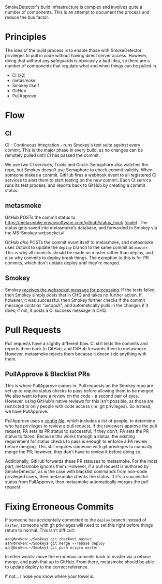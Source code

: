 SmokeDetector's build infrastructure is complex and involves quite a number of components. This is an attempt to document the process and reduce the bus factor.

# Principles
The idea of the build process is to enable those with SmokeDetector privileges to pull in code without having direct server access. However, doing that without any safeguards is obviously a bad idea, so there are a number of components that regulate what and when things can be pulled in.

 - CI (x2)
 - metasmoke
 - Smokey itself
 - GitHub
 - PullApprove

# Flow
## CI
CI - Continuous Integration - runs Smokey's test suite against every commit. This is the major phase in every build, as no changes can be remotely pulled until CI has passed the commit.

We use two CI services, Travis and Circle. Semaphore also watches the repo, but Smokey doesn't use Semaphore to check commit validity. When someone makes a commit, GitHub fires a webhook event to all registered CI services to alert them to start testing on the new commit. Each CI service runs its test process, and reports back to GitHub by creating a commit status.

## metasmoke
GitHub POSTs the commit status to https://metasmoke.erwaysoftware.com/github/status_hook ([code](https://github.com/Charcoal-SE/metasmoke/blob/master/app/controllers/github_controller.rb#L12)). The status gets saved into metasmoke's database, and forwarded to Smokey via the MS-Smokey websocket.#

GitHub _also_ POSTs the commit event itself to metasmoke, and metasmoke uses Octokit to update the `deploy` branch to the same commit as `master`. This is why all commits should be made on master rather than deploy, and also why commits to deploy break things. The exception to this is for PR commits, which don't update deploy until they're merged.

## Smokey
Smokey [receives the websocket message for processing](https://github.com/Charcoal-SE/SmokeDetector/blob/master/metasmoke.py#L159). If the tests failed, then Smokey simply posts that in CHQ and takes no further action. If, however, it was successful, then Smokey further checks if the commit message contains "autopull", and automatically pulls in the changes if it does; if not, it posts a CI success message in CHQ.

# Pull Requests
Pull requests have a slightly different flow. CI still tests the commits and reports them back to GitHub, and GitHub forwards them to metasmoke. However, metasmoke rejects them because it doesn't do anything with them.

## PullApprove & Blacklist PRs
This is where PullApprove comes in. Pull requests on the Smokey repo are set up to require status checks to pass before allowing them to be merged. We also want to have a review on the code - a second pair of eyes. However, using GitHub's native reviews for this isn't possible, as those are restricted to only people with code access (i.e. git privileges). So instead, we have PullApprove.

PullApprove uses a [config file](https://github.com/Charcoal-SE/SmokeDetector/blob/master/.pullapprove.yml), which includes a list of people, to determine who has privileges to review a pull request. If the reviewers approve the pull request, PA sets its PR status to successful; if they don't, PA sets the PR status to failed. Because this works through a status, the existing requirement for status checks to pass is enough to enforce a PA review before merging. This still requires someone with git privileges to manually merge the PR; however, they don't have to review it before doing so.

Additionally, GitHub forwards these PR statuses to metasmoke. For the most part, metasmoke ignores them. However, if a pull request is authored by SmokeDetector, as is the case with blacklist commands from non-code privileged users, then metasmoke checks the status. If it's a successful status from PullApprove, then metasmoke automatically merges the pull request.

# Fixing Erroneous Commits
If someone has accidentally committed to the `deploy` branch instead of `master`, someone with git privileges will need to set this right before things return to normal. This isn't difficult:

```
aah@broken:~/Smokey$ git checkout master
aah@broken:~/Smokey$ git merge --rebase deploy
aah@broken:~/Smokey$ git push origin master
```

In other words: move the erroneous commits back to master via a rebase merge, and push that up to GitHub. From there, metasmoke should be able to update deploy to the correct reference.

If not... I hope you know where your towel is.